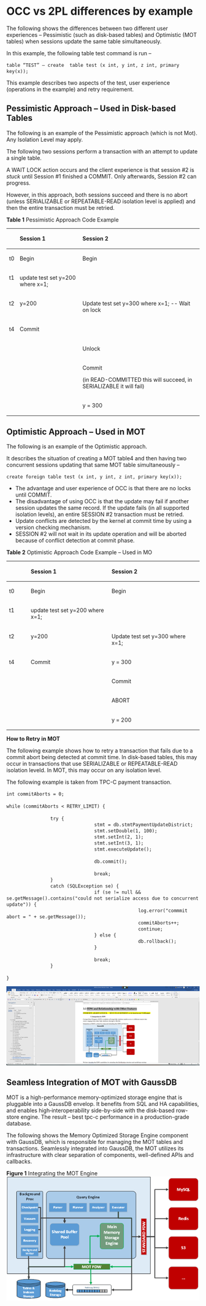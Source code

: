 # OCC vs 2PL differences by example<a name="EN-US_TOPIC_0257867430"></a>

The following shows the differences between two different user experiences – Pessimistic \(such as disk-based tables\) and Optimistic \(MOT tables\) when sessions update the same table simultaneously.

In this example, the following table test command is run –

```
table “TEST” – create  table test (x int, y int, z int, primary key(x));
```

This example describes two aspects of the test, user experience \(operations in the example\) and retry requirement.

## Pessimistic Approach – Used in Disk-based Tables<a name="en-us_topic_0257713300_section5143141113412"></a>

The following is an example of the Pessimistic approach \(which is not Mot\). Any Isolation Level may apply.

The following two sessions perform a transaction with an attempt to update a single table.

A WAIT LOCK action occurs and the client experience is that session \#2 is  _stuck_  until Session \#1 finished a COMMIT. Only afterwards, Session \#2 can progress.

However, in this approach, both sessions succeed and there is no abort \(unless SERIALIZABLE or REPEATABLE-READ isolation level is applied\) and then the entire transaction must be retried.

**Table  1**  Pessimistic Approach Code Example

<a name="en-us_topic_0257713300_table47044503"></a>
<table><thead align="left"><tr id="en-us_topic_0257713300_row24653180"><th class="cellrowborder" valign="top" width="5.1005100510051%" id="mcps1.2.4.1.1">&nbsp;&nbsp;</th>
<th class="cellrowborder" valign="top" width="32.653265326532654%" id="mcps1.2.4.1.2"><p id="en-us_topic_0257713300_p17157596"><a name="en-us_topic_0257713300_p17157596"></a><a name="en-us_topic_0257713300_p17157596"></a>Session 1</p>
</th>
<th class="cellrowborder" valign="top" width="62.24622462246224%" id="mcps1.2.4.1.3"><p id="en-us_topic_0257713300_p47588012"><a name="en-us_topic_0257713300_p47588012"></a><a name="en-us_topic_0257713300_p47588012"></a>Session 2</p>
</th>
</tr>
</thead>
<tbody><tr id="en-us_topic_0257713300_row29423773"><td class="cellrowborder" valign="top" width="5.1005100510051%" headers="mcps1.2.4.1.1 "><p id="en-us_topic_0257713300_p34515414"><a name="en-us_topic_0257713300_p34515414"></a><a name="en-us_topic_0257713300_p34515414"></a>t0</p>
</td>
<td class="cellrowborder" valign="top" width="32.653265326532654%" headers="mcps1.2.4.1.2 "><p id="en-us_topic_0257713300_p44285184"><a name="en-us_topic_0257713300_p44285184"></a><a name="en-us_topic_0257713300_p44285184"></a>Begin</p>
</td>
<td class="cellrowborder" valign="top" width="62.24622462246224%" headers="mcps1.2.4.1.3 "><p id="en-us_topic_0257713300_p30330179"><a name="en-us_topic_0257713300_p30330179"></a><a name="en-us_topic_0257713300_p30330179"></a>Begin</p>
</td>
</tr>
<tr id="en-us_topic_0257713300_row4536157"><td class="cellrowborder" valign="top" width="5.1005100510051%" headers="mcps1.2.4.1.1 "><p id="en-us_topic_0257713300_p31884407"><a name="en-us_topic_0257713300_p31884407"></a><a name="en-us_topic_0257713300_p31884407"></a>t1</p>
</td>
<td class="cellrowborder" valign="top" width="32.653265326532654%" headers="mcps1.2.4.1.2 "><p id="en-us_topic_0257713300_p32500157"><a name="en-us_topic_0257713300_p32500157"></a><a name="en-us_topic_0257713300_p32500157"></a>update test set y=200 where x=1;</p>
</td>
<td class="cellrowborder" valign="top" width="62.24622462246224%" headers="mcps1.2.4.1.3 ">&nbsp;&nbsp;</td>
</tr>
<tr id="en-us_topic_0257713300_row3186145"><td class="cellrowborder" valign="top" width="5.1005100510051%" headers="mcps1.2.4.1.1 "><p id="en-us_topic_0257713300_p56751222"><a name="en-us_topic_0257713300_p56751222"></a><a name="en-us_topic_0257713300_p56751222"></a>t2</p>
</td>
<td class="cellrowborder" valign="top" width="32.653265326532654%" headers="mcps1.2.4.1.2 "><p id="en-us_topic_0257713300_p33446292"><a name="en-us_topic_0257713300_p33446292"></a><a name="en-us_topic_0257713300_p33446292"></a>y=200</p>
</td>
<td class="cellrowborder" valign="top" width="62.24622462246224%" headers="mcps1.2.4.1.3 "><p id="en-us_topic_0257713300_p24795106"><a name="en-us_topic_0257713300_p24795106"></a><a name="en-us_topic_0257713300_p24795106"></a>Update test set y=300 where x=1; -- Wait on lock</p>
</td>
</tr>
<tr id="en-us_topic_0257713300_row21829362"><td class="cellrowborder" valign="top" width="5.1005100510051%" headers="mcps1.2.4.1.1 "><p id="en-us_topic_0257713300_p23347916"><a name="en-us_topic_0257713300_p23347916"></a><a name="en-us_topic_0257713300_p23347916"></a>t4</p>
</td>
<td class="cellrowborder" valign="top" width="32.653265326532654%" headers="mcps1.2.4.1.2 "><p id="en-us_topic_0257713300_p12133034"><a name="en-us_topic_0257713300_p12133034"></a><a name="en-us_topic_0257713300_p12133034"></a>Commit</p>
</td>
<td class="cellrowborder" valign="top" width="62.24622462246224%" headers="mcps1.2.4.1.3 ">&nbsp;&nbsp;</td>
</tr>
<tr id="en-us_topic_0257713300_row53720990"><td class="cellrowborder" valign="top" width="5.1005100510051%" headers="mcps1.2.4.1.1 ">&nbsp;&nbsp;</td>
<td class="cellrowborder" valign="top" width="32.653265326532654%" headers="mcps1.2.4.1.2 ">&nbsp;&nbsp;</td>
<td class="cellrowborder" valign="top" width="62.24622462246224%" headers="mcps1.2.4.1.3 "><p id="en-us_topic_0257713300_p16989553"><a name="en-us_topic_0257713300_p16989553"></a><a name="en-us_topic_0257713300_p16989553"></a>Unlock</p>
</td>
</tr>
<tr id="en-us_topic_0257713300_row18688252"><td class="cellrowborder" valign="top" width="5.1005100510051%" headers="mcps1.2.4.1.1 ">&nbsp;&nbsp;</td>
<td class="cellrowborder" valign="top" width="32.653265326532654%" headers="mcps1.2.4.1.2 ">&nbsp;&nbsp;</td>
<td class="cellrowborder" valign="top" width="62.24622462246224%" headers="mcps1.2.4.1.3 "><p id="en-us_topic_0257713300_p61654013"><a name="en-us_topic_0257713300_p61654013"></a><a name="en-us_topic_0257713300_p61654013"></a>Commit</p>
<p id="en-us_topic_0257713300_p18015212"><a name="en-us_topic_0257713300_p18015212"></a><a name="en-us_topic_0257713300_p18015212"></a>(in READ-COMMITTED this will succeed, in SERIALIZABLE it will fail)</p>
</td>
</tr>
<tr id="en-us_topic_0257713300_row27919180"><td class="cellrowborder" valign="top" width="5.1005100510051%" headers="mcps1.2.4.1.1 ">&nbsp;&nbsp;</td>
<td class="cellrowborder" valign="top" width="32.653265326532654%" headers="mcps1.2.4.1.2 ">&nbsp;&nbsp;</td>
<td class="cellrowborder" valign="top" width="62.24622462246224%" headers="mcps1.2.4.1.3 "><p id="en-us_topic_0257713300_p29994707"><a name="en-us_topic_0257713300_p29994707"></a><a name="en-us_topic_0257713300_p29994707"></a>y = 300</p>
</td>
</tr>
</tbody>
</table>

## Optimistic Approach – Used in MOT<a name="en-us_topic_0257713300_section6969391364"></a>

The following is an example of the Optimistic approach.

It describes the situation of creating a MOT table4 and then having two concurrent sessions updating that same MOT table simultaneously –

```
create foreign table test (x int, y int, z int, primary key(x));
```

-   The advantage and user experience of OCC is that there are no locks until COMMIT.
-   The disadvantage of using OCC is that the update may fail if another session updates the same record. If the update fails \(in all supported isolation levels\), an entire SESSION \#2 transaction must be retried.
-   Update conflicts are detected by the kernel at commit time by using a version checking mechanism.
-   SESSION \#2 will not wait in its update operation and will be aborted because of conflict detection at commit phase.

**Table  2**  Optimistic Approach Code Example – Used in MO

<a name="en-us_topic_0257713300_table26183426"></a>
<table><thead align="left"><tr id="en-us_topic_0257713300_row57296493"><th class="cellrowborder" valign="top" width="11.219999999999999%" id="mcps1.2.4.1.1">&nbsp;&nbsp;</th>
<th class="cellrowborder" valign="top" width="41.839999999999996%" id="mcps1.2.4.1.2"><p id="en-us_topic_0257713300_p45545987"><a name="en-us_topic_0257713300_p45545987"></a><a name="en-us_topic_0257713300_p45545987"></a>Session 1</p>
</th>
<th class="cellrowborder" valign="top" width="46.94%" id="mcps1.2.4.1.3"><p id="en-us_topic_0257713300_p65346308"><a name="en-us_topic_0257713300_p65346308"></a><a name="en-us_topic_0257713300_p65346308"></a>Session 2</p>
</th>
</tr>
</thead>
<tbody><tr id="en-us_topic_0257713300_row58559627"><td class="cellrowborder" valign="top" width="11.219999999999999%" headers="mcps1.2.4.1.1 "><p id="en-us_topic_0257713300_p45709309"><a name="en-us_topic_0257713300_p45709309"></a><a name="en-us_topic_0257713300_p45709309"></a>t0</p>
</td>
<td class="cellrowborder" valign="top" width="41.839999999999996%" headers="mcps1.2.4.1.2 "><p id="en-us_topic_0257713300_p11466564"><a name="en-us_topic_0257713300_p11466564"></a><a name="en-us_topic_0257713300_p11466564"></a>Begin</p>
</td>
<td class="cellrowborder" valign="top" width="46.94%" headers="mcps1.2.4.1.3 "><p id="en-us_topic_0257713300_p56376520"><a name="en-us_topic_0257713300_p56376520"></a><a name="en-us_topic_0257713300_p56376520"></a>Begin</p>
</td>
</tr>
<tr id="en-us_topic_0257713300_row37626636"><td class="cellrowborder" valign="top" width="11.219999999999999%" headers="mcps1.2.4.1.1 "><p id="en-us_topic_0257713300_p27858677"><a name="en-us_topic_0257713300_p27858677"></a><a name="en-us_topic_0257713300_p27858677"></a>t1</p>
</td>
<td class="cellrowborder" valign="top" width="41.839999999999996%" headers="mcps1.2.4.1.2 "><p id="en-us_topic_0257713300_p41960399"><a name="en-us_topic_0257713300_p41960399"></a><a name="en-us_topic_0257713300_p41960399"></a>update test set y=200 where x=1;</p>
</td>
<td class="cellrowborder" valign="top" width="46.94%" headers="mcps1.2.4.1.3 ">&nbsp;&nbsp;</td>
</tr>
<tr id="en-us_topic_0257713300_row54598356"><td class="cellrowborder" valign="top" width="11.219999999999999%" headers="mcps1.2.4.1.1 "><p id="en-us_topic_0257713300_p60390686"><a name="en-us_topic_0257713300_p60390686"></a><a name="en-us_topic_0257713300_p60390686"></a>t2</p>
</td>
<td class="cellrowborder" valign="top" width="41.839999999999996%" headers="mcps1.2.4.1.2 "><p id="en-us_topic_0257713300_p59807380"><a name="en-us_topic_0257713300_p59807380"></a><a name="en-us_topic_0257713300_p59807380"></a>y=200</p>
</td>
<td class="cellrowborder" valign="top" width="46.94%" headers="mcps1.2.4.1.3 "><p id="en-us_topic_0257713300_p12559648"><a name="en-us_topic_0257713300_p12559648"></a><a name="en-us_topic_0257713300_p12559648"></a>Update test set y=300 where x=1;</p>
</td>
</tr>
<tr id="en-us_topic_0257713300_row45927968"><td class="cellrowborder" valign="top" width="11.219999999999999%" headers="mcps1.2.4.1.1 "><p id="en-us_topic_0257713300_p29177957"><a name="en-us_topic_0257713300_p29177957"></a><a name="en-us_topic_0257713300_p29177957"></a>t4</p>
</td>
<td class="cellrowborder" valign="top" width="41.839999999999996%" headers="mcps1.2.4.1.2 "><p id="en-us_topic_0257713300_p14604339"><a name="en-us_topic_0257713300_p14604339"></a><a name="en-us_topic_0257713300_p14604339"></a>Commit</p>
</td>
<td class="cellrowborder" valign="top" width="46.94%" headers="mcps1.2.4.1.3 "><p id="en-us_topic_0257713300_p42100785"><a name="en-us_topic_0257713300_p42100785"></a><a name="en-us_topic_0257713300_p42100785"></a>y = 300</p>
</td>
</tr>
<tr id="en-us_topic_0257713300_row43362745"><td class="cellrowborder" valign="top" width="11.219999999999999%" headers="mcps1.2.4.1.1 ">&nbsp;&nbsp;</td>
<td class="cellrowborder" valign="top" width="41.839999999999996%" headers="mcps1.2.4.1.2 ">&nbsp;&nbsp;</td>
<td class="cellrowborder" valign="top" width="46.94%" headers="mcps1.2.4.1.3 "><p id="en-us_topic_0257713300_p26813004"><a name="en-us_topic_0257713300_p26813004"></a><a name="en-us_topic_0257713300_p26813004"></a>Commit</p>
</td>
</tr>
<tr id="en-us_topic_0257713300_row39990445"><td class="cellrowborder" valign="top" width="11.219999999999999%" headers="mcps1.2.4.1.1 ">&nbsp;&nbsp;</td>
<td class="cellrowborder" valign="top" width="41.839999999999996%" headers="mcps1.2.4.1.2 ">&nbsp;&nbsp;</td>
<td class="cellrowborder" valign="top" width="46.94%" headers="mcps1.2.4.1.3 "><p id="en-us_topic_0257713300_p57642384"><a name="en-us_topic_0257713300_p57642384"></a><a name="en-us_topic_0257713300_p57642384"></a>ABORT</p>
</td>
</tr>
<tr id="en-us_topic_0257713300_row49019411"><td class="cellrowborder" valign="top" width="11.219999999999999%" headers="mcps1.2.4.1.1 ">&nbsp;&nbsp;</td>
<td class="cellrowborder" valign="top" width="41.839999999999996%" headers="mcps1.2.4.1.2 ">&nbsp;&nbsp;</td>
<td class="cellrowborder" valign="top" width="46.94%" headers="mcps1.2.4.1.3 "><p id="en-us_topic_0257713300_p2426788"><a name="en-us_topic_0257713300_p2426788"></a><a name="en-us_topic_0257713300_p2426788"></a>y = 200</p>
</td>
</tr>
</tbody>
</table>

**How to Retry in MOT**

The following example shows how to retry a transaction that fails due to a commit abort being detected at commit time. In disk-based tables, this may occur in transactions that use SERIALIZABLE or REPEATABLE-READ isolation leveld. In MOT, this may occur on any isolation level.

The following example is taken from TPC-C payment transaction.

```
int commitAborts = 0;
 
while (commitAborts < RETRY_LIMIT) {
                
                try {                        
                                stmt = db.stmtPaymentUpdateDistrict;
                                stmt.setDouble(1, 100);
                                stmt.setInt(2, 1);
                                stmt.setInt(3, 1);
                                stmt.executeUpdate();
 
                                db.commit();                     
                                
                                break;
                }              
                catch (SQLException se) {
                                if (se != null && se.getMessage().contains("could not serialize access due to concurrent update")) {
                                                log.error("commmit abort = " + se.getMessage());
                                                commitAborts++;
                                                continue;
                                } else {
                                                db.rollback();
                                }
                                
                                break;
                }
 
}

```

![](figures/en-us_image_0257860033.png)

## Seamless Integration of MOT with GaussDB<a name="en-us_topic_0257713300_section17397917174412"></a>

MOT is a high-performance memory-optimized storage engine that is pluggable into a GaussDB envelop. It benefits from SQL and HA capabilities, and enables high‑interoperability side-by-side with the disk-based row-store engine. The result – best tpc-c performance in a production-grade database.

The following shows the Memory Optimized Storage Engine component with GaussDB, which is responsible for managing the MOT tables and transactions. Seamlessly integrated into GaussDB, the MOT utilizes its infrastructure with clear separation of components, well-defined APIs and callbacks.

**Figure  1**  Integrating the MOT Engine<a name="en-us_topic_0257713300_fig1388517322461"></a>  
![](figures/integrating-the-mot-engine.png "integrating-the-mot-engine")

